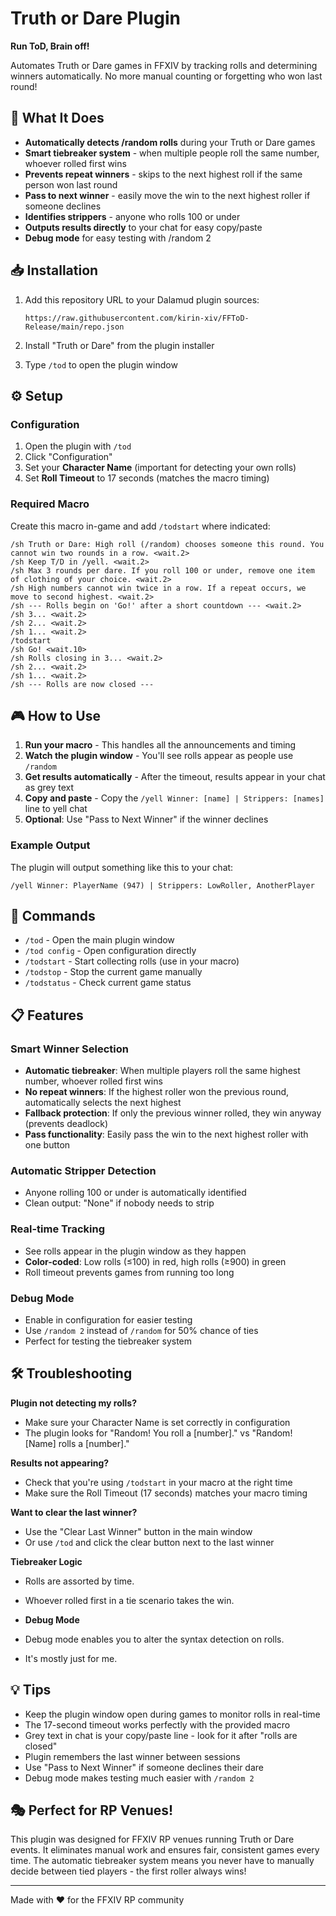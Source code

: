 # Truth or Dare Plugin

**Run ToD, Brain off!**

Automates Truth or Dare games in FFXIV by tracking rolls and determining winners automatically. No more manual counting or forgetting who won last round!

## 🎯 What It Does

- **Automatically detects /random rolls** during your Truth or Dare games
- **Smart tiebreaker system** - when multiple people roll the same number, whoever rolled first wins
- **Prevents repeat winners** - skips to the next highest roll if the same person won last round
- **Pass to next winner** - easily move the win to the next highest roller if someone declines
- **Identifies strippers** - anyone who rolls 100 or under
- **Outputs results directly** to your chat for easy copy/paste
- **Debug mode** for easy testing with /random 2

## 📥 Installation

1. Add this repository URL to your Dalamud plugin sources:
   ```
   https://raw.githubusercontent.com/kirin-xiv/FFToD-Release/main/repo.json
   ```

2. Install "Truth or Dare" from the plugin installer

3. Type `/tod` to open the plugin window

## ⚙️ Setup

### Configuration
1. Open the plugin with `/tod`
2. Click "Configuration"
3. Set your **Character Name** (important for detecting your own rolls)
4. Set **Roll Timeout** to 17 seconds (matches the macro timing)

### Required Macro
Create this macro in-game and add `/todstart` where indicated:

```
/sh Truth or Dare: High roll (/random) chooses someone this round. You cannot win two rounds in a row. <wait.2>
/sh Keep T/D in /yell. <wait.2>
/sh Max 3 rounds per dare. If you roll 100 or under, remove one item of clothing of your choice. <wait.2>
/sh High numbers cannot win twice in a row. If a repeat occurs, we move to second highest. <wait.2>
/sh --- Rolls begin on 'Go!' after a short countdown --- <wait.2>
/sh 3... <wait.2>
/sh 2... <wait.2>
/sh 1... <wait.2>
/todstart
/sh Go! <wait.10>
/sh Rolls closing in 3... <wait.2>
/sh 2... <wait.2>
/sh 1... <wait.2>
/sh --- Rolls are now closed ---
```

## 🎮 How to Use

1. **Run your macro** - This handles all the announcements and timing
2. **Watch the plugin window** - You'll see rolls appear as people use `/random`
3. **Get results automatically** - After the timeout, results appear in your chat as grey text
4. **Copy and paste** - Copy the `/yell Winner: [name] | Strippers: [names]` line to yell chat
5. **Optional**: Use "Pass to Next Winner" if the winner declines

### Example Output
The plugin will output something like this to your chat:
```
/yell Winner: PlayerName (947) | Strippers: LowRoller, AnotherPlayer
```

## 🔧 Commands

- `/tod` - Open the main plugin window
- `/tod config` - Open configuration directly
- `/todstart` - Start collecting rolls (use in your macro)
- `/todstop` - Stop the current game manually
- `/todstatus` - Check current game status

## 📋 Features

### Smart Winner Selection
- **Automatic tiebreaker**: When multiple players roll the same highest number, whoever rolled first wins
- **No repeat winners**: If the highest roller won the previous round, automatically selects the next highest
- **Fallback protection**: If only the previous winner rolled, they win anyway (prevents deadlock)
- **Pass functionality**: Easily pass the win to the next highest roller with one button

### Automatic Stripper Detection
- Anyone rolling 100 or under is automatically identified
- Clean output: "None" if nobody needs to strip

### Real-time Tracking
- See rolls appear in the plugin window as they happen
- **Color-coded**: Low rolls (≤100) in red, high rolls (≥900) in green
- Roll timeout prevents games from running too long

### Debug Mode
- Enable in configuration for easier testing
- Use `/random 2` instead of `/random` for 50% chance of ties
- Perfect for testing the tiebreaker system

## 🛠️ Troubleshooting

**Plugin not detecting my rolls?**
- Make sure your Character Name is set correctly in configuration
- The plugin looks for "Random! You roll a [number]." vs "Random! [Name] rolls a [number]."

**Results not appearing?**
- Check that you're using `/todstart` in your macro at the right time
- Make sure the Roll Timeout (17 seconds) matches your macro timing

**Want to clear the last winner?**
- Use the "Clear Last Winner" button in the main window
- Or use `/tod` and click the clear button next to the last winner

**Tiebreaker Logic**
- Rolls are assorted by time.
- Whoever rolled first in a tie scenario takes the win.

- **Debug Mode**
- Debug mode enables you to alter the syntax detection on rolls.
- It's mostly just for me.

## 💡 Tips

- Keep the plugin window open during games to monitor rolls in real-time
- The 17-second timeout works perfectly with the provided macro
- Grey text in chat is your copy/paste line - look for it after "rolls are closed"
- Plugin remembers the last winner between sessions
- Use "Pass to Next Winner" if someone declines their dare
- Debug mode makes testing much easier with `/random 2`

## 🎭 Perfect for RP Venues!

This plugin was designed for FFXIV RP venues running Truth or Dare events. It eliminates manual work and ensures fair, consistent games every time. The automatic tiebreaker system means you never have to manually decide between tied players - the first roller always wins!

---

Made with ❤️ for the FFXIV RP community
